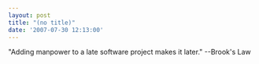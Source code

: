 ```yaml
---
layout: post
title: "(no title)"
date: '2007-07-30 12:13:00'
---
```


"Adding manpower to a late software project makes it later." --Brook's Law<br>